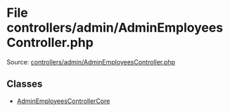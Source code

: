File controllers/admin/AdminEmployeesController.php
=========
Source: [controllers/admin/AdminEmployeesController.php](https://github.com/PrestaShop/PrestaShop/blob/1.6.1.1/controllers/admin/AdminEmployeesController.php)


Classes
-------

* [AdminEmployeesControllerCore](class.AdminEmployeesControllerCore)

